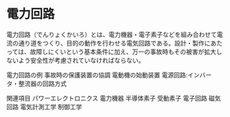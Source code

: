 # 電力回路

電力回路（でんりょくかいろ）とは、電力機器・電子素子などを組み合わせて電流の通り道をつくり、目的の動作を行わせる電気回路である。設計・製作にあたっては、故障しにくいという基本条件に加え、万一の事故時もその被害が拡大しないよう安全性が考慮されていなければならない。

電力回路の例
事故時の保護装置の協調
電動機の始動装置
電源回路:インバータ・整流器の回路方式

関連項目
パワーエレクトロニクス
電力機器
半導体素子
受動素子
電子回路
磁気回路
電気計測工学
制御工学
